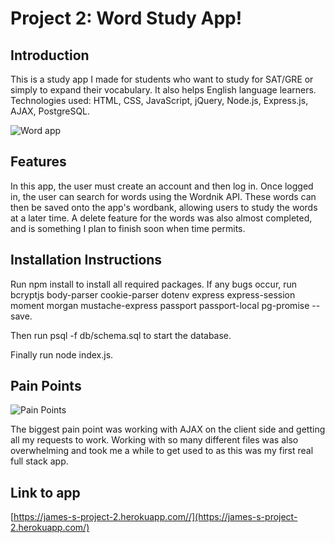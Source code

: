 # Project 2: Word Study App!

## Introduction

This is a study app I made for students who want to study for SAT/GRE or simply to expand their vocabulary. It also helps English language learners. Technologies used: HTML, CSS, JavaScript, jQuery, Node.js, Express.js, AJAX, PostgreSQL.

![Word app](https://media.giphy.com/media/l2Je66zG6mAAZxgqI/giphy.gif)

## Features
In this app, the user must create an account and then log in. Once logged in, the user can search for words using the Wordnik API. These words can then be saved onto the app's wordbank, allowing users to study the words at a later time. A delete feature for the words was also almost completed, and is something I plan to finish soon when time permits.

## Installation Instructions
Run npm install to install all required packages. If any bugs occur, run bcryptjs body-parser cookie-parser dotenv express express-session moment morgan mustache-express passport passport-local pg-promise --save.

Then run psql -f db/schema.sql to start the database.

Finally run node index.js.

## Pain Points
![Pain Points](https://encrypted-tbn0.gstatic.com/images?q=tbn:ANd9GcQ4X74rtuhnFsCgOy2x_s8ze0I3F-VPh_VFTyJwjBt5asq65i7Z)

The biggest pain point was working with AJAX on the client side and getting all my requests to work. Working with so many different files was also overwhelming and took me a while to get used to as this was my first real full stack app.

## Link to app
[https://james-s-project-2.herokuapp.com//](https://james-s-project-2.herokuapp.com/)
